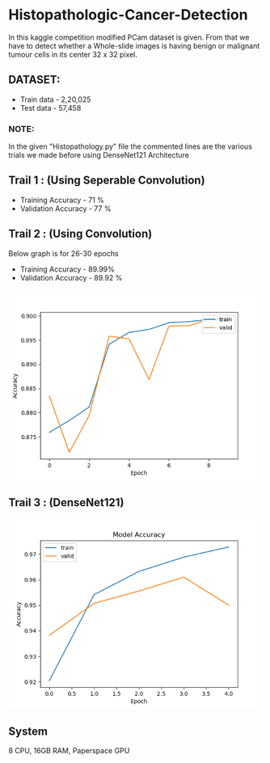 # Histopathologic-Cancer-Detection

In this kaggle competition modified PCam dataset is given. From that we have to detect whether a Whole-slide images
is having benign or malignant tumour cells in its center 32 x 32 pixel.

## DATASET:

* Train data - 2,20,025
* Test data  - 57,458

### NOTE:

In the given "Histopathology.py" file the commented lines are the various trials we made before using DenseNet121 Architecture

## Trail 1 : (Using Seperable Convolution)

* Training Accuracy - 71 %
* Validation Accuracy - 77 %

## Trail 2 : (Using Convolution)

Below graph is for 26-30 epochs

* Training Accuracy -  89.99%
* Validation Accuracy - 89.92 %

![pic1](10_epochs.png)

## Trail 3 : (DenseNet121)

![pic2](Dense_Net.png)

## System

8 CPU, 16GB RAM, Paperspace GPU
